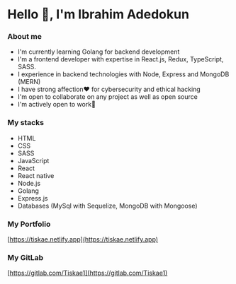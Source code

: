 # Hello 👋, I'm Ibrahim Adedokun

### About me

- I'm currently learning Golang for backend development
- I'm a frontend developer with expertise in React.js, Redux, TypeScript, SASS.
- I experience in backend technologies with Node, Express and MongoDB (MERN)
- I have strong affection❤ for cybersecurity and ethical hacking
- I'm open to collaborate on any project as well as open source
- I'm actively open to work💪

### My stacks

- HTML
- CSS
- SASS
- JavaScript
- React
- React native
- Node.js
- Golang
- Express.js
- Databases (MySql with Sequelize, MongoDB with Mongoose)

### My Portfolio

[https://tiskae.netlify.app](https://tiskae.netlify.app)

### My GitLab

[https://gitlab.com/Tiskae1](https://gitlab.com/Tiskae1)
